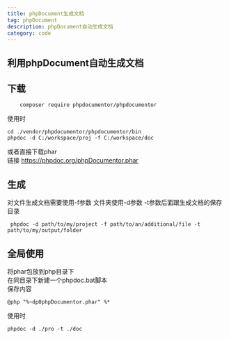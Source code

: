 ```yaml
---
title: phpDocument生成文档
tag: phpDocument
description: phpDocument自动生成文档
category: code
---
```

## 利用phpDocument自动生成文档  

## 下载  
```
	composer require phpdocumentor/phpdocumentor

```
使用时  
```
cd ./vendor/phpdocumentor/phpdocumentor/bin  
phpdoc -d C:/workspace/proj -f C:/workspace/doc

```


或者直接下载phar  
链接  https://phpdoc.org/phpDocumentor.phar  

## 生成

对文件生成文档需要使用-f参数 文件夹使用-d参数 -t参数后面跟生成文档的保存目录  

```
 phpdoc -d path/to/my/project -f path/to/an/additional/file -t path/to/my/output/folder

```  


## 全局使用  
将phar包放到php目录下  
在同目录下新建一个phpdoc.bat脚本  
保存内容  
```
@php "%~dp0phpDocumentor.phar" %*

```  
使用时  
```
phpdoc -d ./pro -t ./doc

```